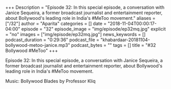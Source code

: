 +++
Description = "Episode 32: In this special episode, a conversation with Janice Sequeira, a former broadcast journalist and entertainment reporter, about Bollywood's leading role in India's #MeToo movement."
aliases = ["/32"]
author = "Aparita"
categories = []
date = "2018-11-04T00:00:17-04:00"
episode = "32"
episode_image = "img/episode/ep32mq.jpg"
explicit = "no"
images = ["img/episode/ep32mq.jpg"]
news_keywords = []
podcast_duration = "0:29:36"
podcast_file = "khabardaar-20181104-bollywood-metoo-janice.mp3"
podcast_bytes = ""
tags = []
title = "#32 Bollywood #MeToo"
+++

Episode 32: In this special episode, a conversation with Janice Sequeira, a former broadcast journalist and entertainment reporter, about Bollywood's leading role in India's #MeToo movement.

Music: Bollywood Blades by Professor Kliq
